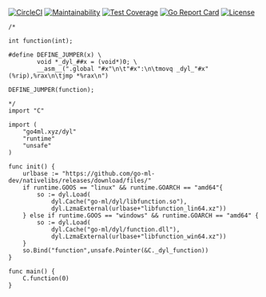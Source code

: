 
[![CircleCI](https://circleci.com/gh/go4ml/dyl.svg?style=svg)](https://circleci.com/gh/go4ml/dyl)
[![Maintainability](https://api.codeclimate.com/v1/badges/1e480a564c6ba1572581/maintainability)](https://codeclimate.com/github//go4ml/dyl/maintainability)
[![Test Coverage](https://api.codeclimate.com/v1/badges/1e480a564c6ba1572581/test_coverage)](https://codeclimate.com/github/go4ml/dyl/test_coverage)
[![Go Report Card](https://goreportcard.com/badge/github.com/go4ml/dyl)](https://goreportcard.com/report/github.com/go4ml/dyl)
[![License](https://img.shields.io/badge/License-Apache%202.0-blue.svg)](https://opensource.org/licenses/Apache-2.0)

```golang
/*

int function(int);

#define DEFINE_JUMPER(x) \
        void *_dyl_##x = (void*)0; \
        __asm__(".global "#x"\n\t"#x":\n\tmovq _dyl_"#x"(%rip),%rax\n\tjmp *%rax\n")
  
DEFINE_JUMPER(function);

*/
import "C"

import (
	"go4ml.xyz/dyl"
	"runtime"
	"unsafe"
)

func init() {
    urlbase := "https://github.com/go-ml-dev/nativelibs/releases/download/files/"
    if runtime.GOOS == "linux" && runtime.GOARCH == "amd64"{
        so := dyl.Load(
            dyl.Cache("go-ml/dyl/libfunction.so"),
            dyl.LzmaExternal(urlbase+"libfunction_lin64.xz"))
    } else if runtime.GOOS == "windows" && runtime.GOARCH == "amd64" {
        so := dyl.Load(
            dyl.Cache("go-ml/dyl/function.dll"),
            dyl.LzmaExternal(urlbase+"libfunction_win64.xz"))
    }
    so.Bind("function",unsafe.Pointer(&C._dyl_function))
}

func main() {
    C.function(0)
}
```
